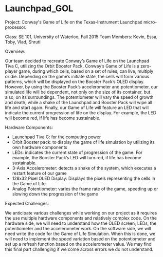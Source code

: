 # Launchpad_GOL
Project: Conway's Game of Life on the Texas-Instrument Launchpad micro-processor.

Class: SE 101, University of Waterloo, Fall 2015
Team Members: Kevin, Essa, Toby, Vlad, Shruti

Overview: 

Our team decided to recreate Conway’s Game of Life on the Launchpad Tiva C,
utilizing the Orbit Booster Pack. Conway’s Game of Life is a zero-player game, during
which cells, based on a set of rules, can live, multiply or die. Depending on the
game’s initiate state, the cells will form various patterns, which will be displayed
on the Booster Pack’s OLED display. However, by using the Booster Pack’s accelerometer
and potentiometer, our simulated life will be dependent, not only on the size of its
container, but also, on its surroundings. The potentiometer will vary the speed of
growth and death, while a shake of the Launchpad and Booster Pack will wipe all life
and start again. Finally, our Game of Life will feature an LED that will indicate the
current progression of life on the display. For example, the LED will become red, if
life has become sustainable.

Hardware Components:

- Launchpad Tiva C: for the computing power
- Orbit Booster pack: to display the game of life simulation by utilizing its own hardware components
- LEDs: indicates the current state of progression of the game. For example, the Booster Pack’s LED
will turn red, if life has become sustainable.
- 3-Axis Accelerometer: detects a shake of the system, which executes a restart feature of our game
- 128x32 Pixel OLED Display: Displays the pixels representing the cells in the Game of Life
- Analog Potentiometer: varies the frame rate of the game, speeding up or slowing down the progression of the game

Expected Challenges:

We anticipate various challenges while working on our project as it requires the use
multiple hardware components and relatively complex code. On the hardware side, we
will need to understand how the OLED screen, LEDs, the potentiometer and the
accelerometer work. On the software side, we will need write the code for the Game
of Life Simulation. When this is done, we will need to implement the speed variation
based on the potentiometer and set up a refresh function based on the accelerometer
value. We may find this final part challenging if we come across errors we do not
understand.
